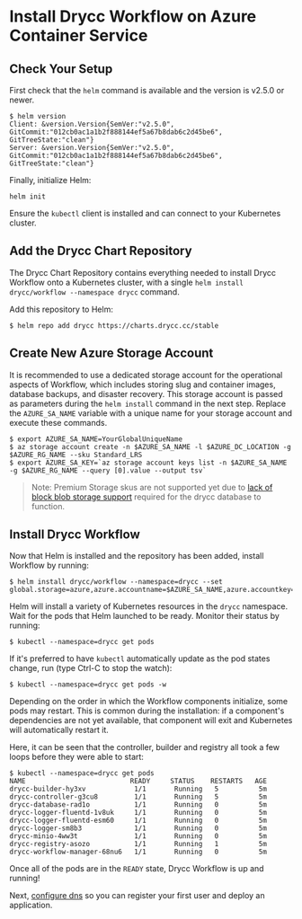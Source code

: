 # Install Drycc Workflow on Azure Container Service

## Check Your Setup

First check that the `helm` command is available and the version is v2.5.0 or newer.

```
$ helm version
Client: &version.Version{SemVer:"v2.5.0", GitCommit:"012cb0ac1a1b2f888144ef5a67b8dab6c2d45be6", GitTreeState:"clean"}
Server: &version.Version{SemVer:"v2.5.0", GitCommit:"012cb0ac1a1b2f888144ef5a67b8dab6c2d45be6", GitTreeState:"clean"}
```

Finally, initialize Helm:
```
helm init
```

Ensure the `kubectl` client is installed and can connect to your Kubernetes cluster.

## Add the Drycc Chart Repository

The Drycc Chart Repository contains everything needed to install Drycc Workflow onto a Kubernetes cluster, with a single `helm install drycc/workflow --namespace drycc` command.

Add this repository to Helm:

```
$ helm repo add drycc https://charts.drycc.cc/stable
```

## Create New Azure Storage Account

It is recommended to use a dedicated storage account for the operational aspects of Workflow, which includes storing slug and container images, database backups, and disaster recovery. This storage account is passed as parameters during the `helm install` command in the next step. Replace the `AZURE_SA_NAME` variable with a unique name for your storage account and execute these commands.
```
$ export AZURE_SA_NAME=YourGlobalUniqueName
$ az storage account create -n $AZURE_SA_NAME -l $AZURE_DC_LOCATION -g $AZURE_RG_NAME --sku Standard_LRS
$ export AZURE_SA_KEY=`az storage account keys list -n $AZURE_SA_NAME -g $AZURE_RG_NAME --query [0].value --output tsv`

```

 > Note: Premium Storage skus are not supported yet due to [lack of block blob storage support](https://docs.microsoft.com/en-us/rest/api/storageservices/fileservices/using-blob-service-operations-with-azure-premium-storage) required for the drycc database to function.

## Install Drycc Workflow

Now that Helm is installed and the repository has been added, install Workflow by running:

```
$ helm install drycc/workflow --namespace=drycc --set global.storage=azure,azure.accountname=$AZURE_SA_NAME,azure.accountkey=$AZURE_SA_KEY,azure.registry_container=registry,azure.database_container=database,azure.builder_container=builder
```

Helm will install a variety of Kubernetes resources in the `drycc` namespace.
Wait for the pods that Helm launched to be ready. Monitor their status by running:

```
$ kubectl --namespace=drycc get pods
```

If it's preferred to have `kubectl` automatically update as the pod states change, run (type Ctrl-C to stop the watch):

```
$ kubectl --namespace=drycc get pods -w
```

Depending on the order in which the Workflow components initialize, some pods may restart. This is common during the
installation: if a component's dependencies are not yet available, that component will exit and Kubernetes will
automatically restart it.

Here, it can be seen that the controller, builder and registry all took a few loops before they were able to start:

```
$ kubectl --namespace=drycc get pods
NAME                          READY     STATUS    RESTARTS   AGE
drycc-builder-hy3xv            1/1       Running   5          5m
drycc-controller-g3cu8         1/1       Running   5          5m
drycc-database-rad1o           1/1       Running   0          5m
drycc-logger-fluentd-1v8uk     1/1       Running   0          5m
drycc-logger-fluentd-esm60     1/1       Running   0          5m
drycc-logger-sm8b3             1/1       Running   0          5m
drycc-minio-4ww3t              1/1       Running   0          5m
drycc-registry-asozo           1/1       Running   1          5m
drycc-workflow-manager-68nu6   1/1       Running   0          5m
```

Once all of the pods are in the `READY` state, Drycc Workflow is up and running!

Next, [configure dns](dns.md) so you can register your first user and deploy an application.

